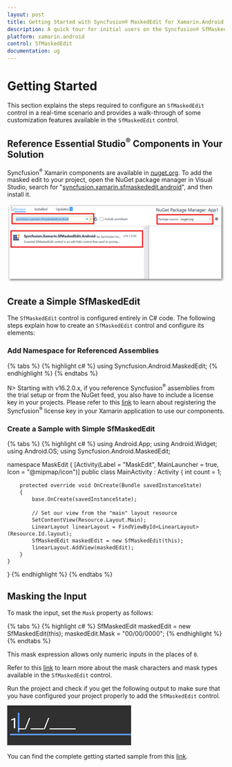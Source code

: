 ```yaml
---
layout: post
title: Getting Started with Syncfusion® MaskedEdit for Xamarin.Android
description: A quick tour for initial users on the Syncfusion® SfMaskedEdit control and customization features available in the Xamarin.Android platform.
platform: xamarin.android
control: SfMaskedEdit
documentation: ug
---
```



# Getting Started
This section explains the steps required to configure an `SfMaskedEdit` control in a real-time scenario and provides a walk-through of some customization features available in the `SfMaskedEdit` control.

## Reference Essential Studio<sup>®</sup> Components in Your Solution

Syncfusion<sup>®</sup> Xamarin components are available in [nuget.org](https://www.nuget.org/). To add the masked edit to your project, open the NuGet package manager in Visual Studio, search for "[syncfusion.xamarin.sfmaskededit.android](https://www.nuget.org/packages/Syncfusion.Xamarin.SfMaskedEdit.Android)", and then install it.

![Xamarin.Android MaskedEdit NuGet](SfMaskedEditImages/nuget.png)

## Create a Simple SfMaskedEdit

The `SfMaskedEdit` control is configured entirely in C# code. The following steps explain how to create an `SfMaskedEdit` control and configure its elements:

### Add Namespace for Referenced Assemblies

{% tabs %}
{% highlight c# %}
using Syncfusion.Android.MaskedEdit;
{% endhighlight %}
{% endtabs %}
  
N> Starting with v16.2.0.x, if you reference Syncfusion<sup>®</sup> assemblies from the trial setup or from the NuGet feed, you also have to include a license key in your projects. Please refer to this [link](https://help.syncfusion.com/common/essential-studio/licensing/license-key) to learn about registering the Syncfusion<sup>®</sup> license key in your Xamarin application to use our components.
 
### Create a Sample with Simple SfMaskedEdit

{% tabs %}
{% highlight c# %}
using Android.App;
using Android.Widget;
using Android.OS;
using Syncfusion.Android.MaskedEdit;

namespace MaskEdit
{
    [Activity(Label = "MaskEdit", MainLauncher = true, Icon = "@mipmap/icon")]
    public class MainActivity : Activity
    {
        int count = 1;

        protected override void OnCreate(Bundle savedInstanceState)
        {
            base.OnCreate(savedInstanceState);

            // Set our view from the "main" layout resource
            SetContentView(Resource.Layout.Main);
            LinearLayout linearLayout = FindViewById<LinearLayout>(Resource.Id.layout);
            SfMaskedEdit maskedEdit = new SfMaskedEdit(this);
            linearLayout.AddView(maskedEdit);
        }
    }
}
{% endhighlight %}
{% endtabs %}

## Masking the Input

To mask the input, set the `Mask` property as follows:

{% tabs %}
{% highlight c# %}
SfMaskedEdit maskedEdit = new SfMaskedEdit(this);
maskedEdit.Mask = "00/00/0000";
{% endhighlight %}
{% endtabs %}

This mask expression allows only numeric inputs in the places of `0`.

Refer to this [link](MaskType) to learn more about the mask characters and mask types available in the `SfMaskedEdit` control.

Run the project and check if you get the following output to make sure that you have configured your project properly to add the `SfMaskedEdit` control.

![Xamarin.Android MaskedEdit](SfMaskedEditImages/GettingStarted.png)

You can find the complete getting started sample from this [link](http://files2.syncfusion.com/Xamarin.Android/Samples/MaskedEdit_GettingStarted.zip).

